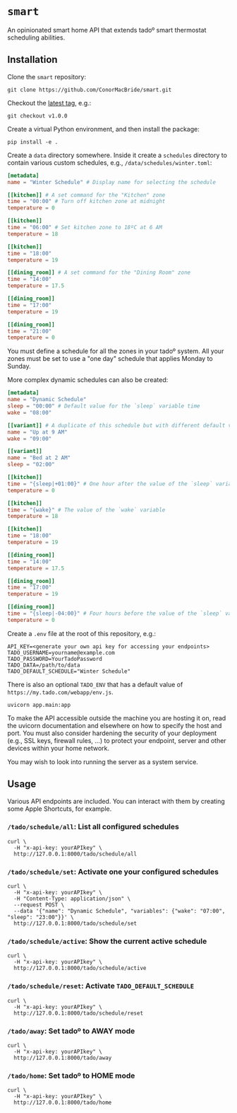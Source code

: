 # `smart`
An opinionated smart home API that extends tadoº smart thermostat scheduling abilities.

## Installation
Clone the `smart` repository:
```
git clone https://github.com/ConorMacBride/smart.git
```

Checkout the [latest tag](https://github.com/ConorMacBride/smart/releases), e.g.:
```
git checkout v1.0.0
```

Create a virtual Python environment, and then install the package:
```
pip install -e .
```

Create a `data` directory somewhere.
Inside it create a `schedules` directory to contain various custom schedules, e.g., `/data/schedules/winter.toml`:

```toml
[metadata]
name = "Winter Schedule" # Display name for selecting the schedule

[[kitchen]] # A set command for the "Kitchen" zone
time = "00:00" # Turn off kitchen zone at midnight
temperature = 0

[[kitchen]]
time = "06:00" # Set kitchen zone to 18ºC at 6 AM
temperature = 18

[[kitchen]]
time = "18:00"
temperature = 19

[[dining_room]] # A set command for the "Dining Room" zone
time = "14:00"
temperature = 17.5

[[dining_room]]
time = "17:00"
temperature = 19

[[dining_room]]
time = "21:00"
temperature = 0
```

You must define a schedule for all the zones in your tadoº system.
All your zones must be set to use a "one day" schedule that applies Monday to Sunday.

More complex dynamic schedules can also be created:

```toml
[metadata]
name = "Dynamic Schedule"
sleep = "00:00" # Default value for the `sleep` variable time
wake = "08:00"

[[variant]] # A duplicate of this schedule but with different default values
name = "Up at 9 AM"
wake = "09:00"

[[variant]]
name = "Bed at 2 AM"
sleep = "02:00"

[[kitchen]]
time = "{sleep|+01:00}" # One hour after the value of the `sleep` variable
temperature = 0

[[kitchen]]
time = "{wake}" # The value of the `wake` variable
temperature = 18

[[kitchen]]
time = "18:00"
temperature = 19

[[dining_room]]
time = "14:00"
temperature = 17.5

[[dining_room]]
time = "17:00"
temperature = 19

[[dining_room]]
time = "{sleep|-04:00}" # Four hours before the value of the `sleep` variable
temperature = 0
```

Create a `.env` file at the root of this repository, e.g.:
```
API_KEY=<generate your own api key for accessing your endpoints>
TADO_USERNAME=yourname@example.com
TADO_PASSWORD=YourTadoPassword
TADO_DATA=/path/to/data
TADO_DEFAULT_SCHEDULE="Winter Schedule"
```

There is also an optional `TADO_ENV` that has a default value of `https://my.tado.com/webapp/env.js`.

```
uvicorn app.main:app
```

To make the API accessible outside the machine you are hosting it on, read the uvicorn documentation and elsewhere on how to specify the host and port.
You must also consider hardening the security of your deployment (e.g., SSL keys, firewall rules, ...) to protect your endpoint, server and other devices within your home network.

You may wish to look into running the server as a system service.

## Usage

Various API endpoints are included.
You can interact with them by creating some Apple Shortcuts, for example.

### `/tado/schedule/all`: List all configured schedules
```
curl \
  -H "x-api-key: yourAPIkey" \
  http://127.0.0.1:8000/tado/schedule/all
```

### `/tado/schedule/set`: Activate one your configured schedules
```
curl \
  -H "x-api-key: yourAPIkey" \
  -H "Content-Type: application/json" \
  --request POST \
  --data '{"name": "Dynamic Schedule", "variables": {"wake": "07:00", "sleep": "23:00"}}' \
  http://127.0.0.1:8000/tado/schedule/set
```

### `/tado/schedule/active`: Show the current active schedule
```
curl \
  -H "x-api-key: yourAPIkey" \
  http://127.0.0.1:8000/tado/schedule/active
```

### `/tado/schedule/reset`: Activate `TADO_DEFAULT_SCHEDULE`
```
curl \
  -H "x-api-key: yourAPIkey" \
  http://127.0.0.1:8000/tado/schedule/reset
```

### `/tado/away`: Set tadoº to AWAY mode
```
curl \
  -H "x-api-key: yourAPIkey" \
  http://127.0.0.1:8000/tado/away
```

### `/tado/home`: Set tadoº to HOME mode
```
curl \
  -H "x-api-key: yourAPIkey" \
  http://127.0.0.1:8000/tado/home
```
